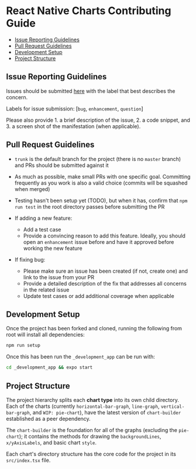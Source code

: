 # React Native Charts Contributing Guide

- [Issue Reporting Guidelines](#issue-reporting-guidelines)
- [Pull Request Guidelines](#pull-request-guidelines)
- [Development Setup](#development-setup)
- [Project Structure](#project-structure)

## Issue Reporting Guidelines

Issues should be submitted [here](https://github.com/chartiful/react-native-charts/issues/new) with the label that best describes the concern.

Labels for issue submission: [`bug`, `enhancement`, `question`]

Please also provide 1. a brief description of the issue, 2. a code snippet, and 3. a screen shot of the manifestation (when applicable).

## Pull Request Guidelines

- `trunk` is the default branch for the project (there is no `master` branch) and PRs should be submitted against it

- As much as possible, make small PRs with one specific goal. Committing frequently as you work is also a valid choice (commits will be squashed when merged)

- Testing hasn't been setup yet (TODO), but when it has, confirm that `npm run test` in the root directory passes before submitting the PR

- If adding a new feature:

  -  Add a test case
  -  Provide a convincing reason to add this feature. Ideally, you should open an `enhancement` issue before and have it approved before working the new feature

- If fixing bug:

  -  Please make sure an issue has been created (if not, create one) and link to the issue from your PR
  -  Provide a detailed description of the fix that addresses all concerns in the related issue
  -  Update test cases or add additional coverage when applicable

## Development Setup

Once the project has been forked and cloned, running the following from root will install all dependencies:

```bash
npm run setup
```

Once this has been run the `_development_app` can be run with:

```bash
cd _development_app && expo start
```

## Project Structure

The project hierarchy splits each **chart type** into its own child directory. Each of the charts (currently `horizontal-bar-graph`, `line-graph`, `vertical-bar-graph`, and `WIP: pie-chart`), have the latest version of `chart-builder` established as a peer dependency.

The `chart-builder` is the foundation for all of the graphs (excluding the `pie-chart`); it contains the methods for drawing the `backgroundLines`, `x/yAxisLabels`, and basic chart `style`.

Each chart's directory structure has the core code for the project in its `src/index.tsx` file.
